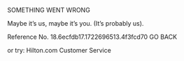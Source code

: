 SOMETHING WENT WRONG

Maybe it’s us, maybe it’s you.
(It’s probably us).

Reference No. 18.6ecfdb17.1722696513.4f3fcd70
GO BACK

or try:
Hilton.com Customer Service